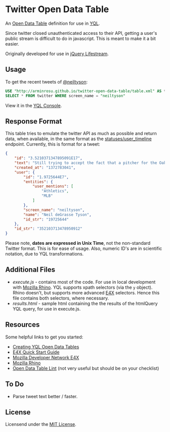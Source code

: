 # Twitter Open Data Table

An [Open Data Table](http://www.datatables.org/) definition for use in [YQL](http://developer.yahoo.com/yql/).

Since twitter closed unauthenticated access to their API, getting a user's public stream is difficult to do in javascript. This is meant to make it a bit easier.

Originally developed for use in [jQuery Lifestream](https://github.com/christianv/jquery-lifestream).

## Usage

To get the recent tweets of [@neiltyson](https://twitter.com/neiltyson):

``` SQL
USE "http://arminrosu.github.io/twitter-open-data-table/table.xml" AS twitter;
SELECT * FROM twitter WHERE screen_name = "neiltyson"
```

View it in the [YQL Console](http://query.yahooapis.com/v1/public/yql?q=USE%20%22http%3A%2F%2Farminrosu.github.io%2Ftwitter-open-data-table%2Ftable.xml%22%20AS%20twitter%3B%0ASELECT%20*%20FROM%20twitter%20WHERE%20screen_name%20%3D%20%22neiltyson%22&format=json).

## Response Format

This table tries to emulate the twitter API as much as possible and return data, when available, in the same format as the [statuses/user_timeline](https://dev.twitter.com/docs/api/1/get/statuses/user_timeline) endpoint. Currently, this is format for a tweet:

``` JSON
{
	"id": "3.5210371347895091E17",
	"text": "Still trying to accept the fact that a pitcher for the Oakland  @Athletics  in Major League Baseball ( @MLB ) is named Balfour.",
	"created_at": "1372783041",
	"user": {
		"id": "1.9725644E7",
		"entities": {
			"user_mentions": [
				"Athletics",
				"MLB"
			]
		},
		"screen_name": "neiltyson",
		"name": "Neil deGrasse Tyson",
		"id_str": "19725644"
	},
	"id_str": "352103713478950912"
}
```

Please note, **dates are expressed in Unix Time**, not the non-standard Twitter format. This is for ease of usage. Also, numeric ID's are in scientific notation, due to YQL transformations.

## Additional Files

* *execute.js* - contains most of the code. For use in local development with [Mozilla Rhino](https://developer.mozilla.org/en/docs/Rhino). YQL supports xpath selectors (via the `y` object). Rhino doesn't, but supports more advanced [E4X](https://developer.mozilla.org/en-US/docs/E4X) selectors. Hence this file contains both selectors, where necessary.
* *results.html* - sample html containing the the results of the htmlQuery YQL query, for use in execute.js.

## Resources

Some helpful links to get you started:

* [Creating YQL Open Data Tables](http://developer.yahoo.com/yql/guide/yql_dev_guide.html)
* [E4X Quick Start Guide](http://wso2.com/project/mashup/0.2/docs/e4xquickstart.html)
* [Mozilla Developer Network E4X](https://developer.mozilla.org/en-US/docs/E4X)
* [Mozilla Rhino](https://developer.mozilla.org/en/docs/Rhino)
* [Open Data Table Lint](http://www.datatables.org/healthchecker/lint/) (not very useful but should be on your checklist)

## To Do

* Parse tweet text better / faster.

## License

Licensend under the [MIT License](http://opensource.org/licenses/MIT).
